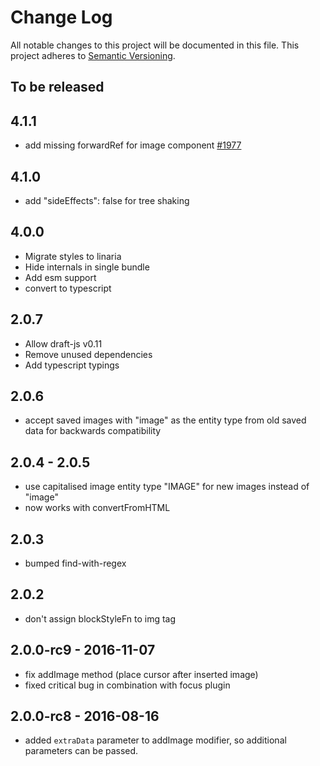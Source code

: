 # Change Log

All notable changes to this project will be documented in this file.
This project adheres to [Semantic Versioning](http://semver.org/).

## To be released

## 4.1.1

- add missing forwardRef for image component [#1977](https://github.com/draft-js-plugins/draft-js-plugins/issues/1977)

## 4.1.0

- add "sideEffects": false for tree shaking

## 4.0.0

- Migrate styles to linaria
- Hide internals in single bundle
- Add esm support
- convert to typescript

## 2.0.7

- Allow draft-js v0.11
- Remove unused dependencies
- Add typescript typings

## 2.0.6

- accept saved images with "image" as the entity type from old saved data for backwards compatibility

## 2.0.4 - 2.0.5

- use capitalised image entity type "IMAGE" for new images instead of "image"
- now works with convertFromHTML

## 2.0.3

- bumped find-with-regex

## 2.0.2

- don't assign blockStyleFn to img tag

## 2.0.0-rc9 - 2016-11-07

- fix addImage method (place cursor after inserted image)
- fixed critical bug in combination with focus plugin

## 2.0.0-rc8 - 2016-08-16

- added `extraData` parameter to addImage modifier, so additional parameters can be passed.
